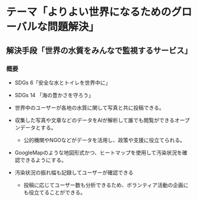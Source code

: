 # テーマ「よりよい世界になるためのグローバルな問題解決」
## 解決手段「世界の水質をみんなで監視するサービス」
### 概要
- SDGs 6「安全な水とトイレを世界中に」
- SDGs 14 「海の豊かさを守ろう」

- 世界中のユーザーが各地の水質に関して写真と共に投稿できる。
- 収集した写真や文章などのデータをAIが解析して誰でも閲覧ができるオープンデータとする。
    - 公的機関やNGOなどがデータを活用し、政策や支援に役立てられる。
- GoogleMapのような地図形式かつ、ヒートマップを使用して汚染状況を確認できるようにする。
- 汚染状況の振れ幅も記録してユーザーが確認できる
    - 投稿に応じてユーザー数も分析できるため、ボランティア活動の企画にも役立てることができる。